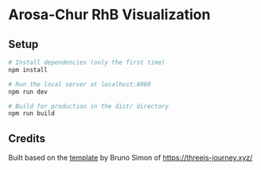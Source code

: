 # Arosa-Chur RhB Visualization

## Setup
``` bash
# Install dependencies (only the first time)
npm install

# Run the local server at localhost:8080
npm run dev

# Build for production in the dist/ directory
npm run build
```

## Credits
Built based on the [template](https://github.com/designcourse/threejs-webpack-starter) by Bruno Simon of https://threejs-journey.xyz/

